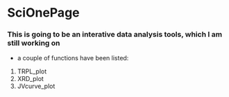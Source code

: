 # SciOnePage
### This is going to be an interative data analysis tools, which I am still working on

* a couple of functions have been listed:
1. TRPL_plot
2. XRD_plot
3. JVcurve_plot
